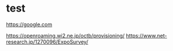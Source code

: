 # test

https://google.com

https://openroaming.wi2.ne.jp/octb/provisioning/
https://www.net-research.jp/1270096/ExpoSurvey/
